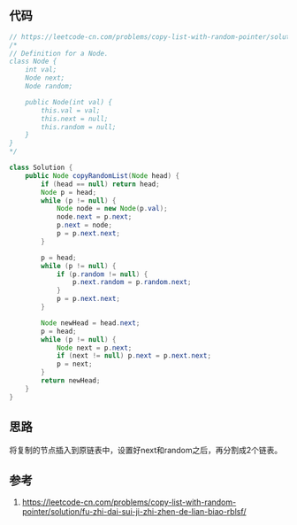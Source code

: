 ## 代码

```java
// https://leetcode-cn.com/problems/copy-list-with-random-pointer/solution/fu-zhi-dai-sui-ji-zhi-zhen-de-lian-biao-rblsf/
/*
// Definition for a Node.
class Node {
    int val;
    Node next;
    Node random;

    public Node(int val) {
        this.val = val;
        this.next = null;
        this.random = null;
    }
}
*/

class Solution {
    public Node copyRandomList(Node head) {
        if (head == null) return head;
        Node p = head;
        while (p != null) {
            Node node = new Node(p.val);
            node.next = p.next;
            p.next = node;
            p = p.next.next;
        }

        p = head;
        while (p != null) {
            if (p.random != null) {
                p.next.random = p.random.next;
            }
            p = p.next.next;
        }

        Node newHead = head.next;
        p = head;
        while (p != null) {
            Node next = p.next;
            if (next != null) p.next = p.next.next;
            p = next;
        }
        return newHead;
    }
}
```

## 思路

将复制的节点插入到原链表中，设置好next和random之后，再分割成2个链表。

## 参考

1. https://leetcode-cn.com/problems/copy-list-with-random-pointer/solution/fu-zhi-dai-sui-ji-zhi-zhen-de-lian-biao-rblsf/
